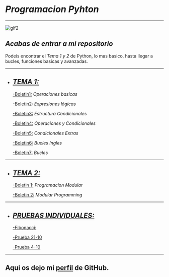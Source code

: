 # _Programacion Pyhton_

---
![gif2][gif2]
## *Acabas de entrar a mi _repositorio_*

Podeis encontrar el _Tema 1 y 2_ de Python, lo mas basico, hasta llegar a bucles, funciones basicas y avanzadas. 

---

- ## [*TEMA 1:*][tema1]

  [-Boletin1:][boletin1]
    _*Operaciones basicas*_
    
  [-Boletin2:][boletin2]
    _*Expresiones lógicas*_
    
  [-Boletin3:][boletin3]
    _*Estructura Condicionales*_
    
  [-Boletin4:][boletin4]
  _*Operaciones y Condicionales*_
  
  [-Boletin5:][boletin5]
  _*Condicionales Extras*_
  
  [-Boletin6:][boletin6]
  _*Bucles Ingles*_
  
  [-Boletin7:][boletin7]
  _*Bucles*_
---
- ## [*TEMA 2:*][tema2]

  [-Boletin 1:][boletin1_2]
  _*Programacion Modular*_
  
  [-Boletin 2:][boletin2_2]
  _*Modular Programming*_
  
---
- ## [*PRUEBAS INDIVIDUALES:*][pruebas]

  [-Fibonacci:][fibonacci]
  
  [-Prueba 21-10][prueba1]
  
  [-Prueba 4-10][prueba2]

--- 
Aqui os dejo mi [perfil][perfil] de GitHub.
---
















[tema1]:https://github.com/RafaMoreno10/programacion_python2022/tree/master/Tema1_programacionEstructurada
[boletin1]:https://github.com/RafaMoreno10/programacion_python2022/blob/master/Tema1_programacionEstructurada/Boletin1_operacionesBasicas.py
[boletin2]:https://github.com/RafaMoreno10/programacion_python2022/blob/master/Tema1_programacionEstructurada/Boletin2_expresionesLogicas.py
[boletin3]:https://github.com/RafaMoreno10/programacion_python2022/blob/master/Tema1_programacionEstructurada/Boletin3_estructurasCondicionales.py
[boletin4]:https://github.com/RafaMoreno10/programacion_python2022/blob/master/Tema1_programacionEstructurada/Boletin4_operacion_Y_condicionales.py
[perfil]:https://github.com/RafaMoreno10
[gif2]:https://c.tenor.com/PqXSml4qJZkAAAAC/sabe-una-cosa-skippy.gif
[boletin5]:https://github.com/RafaMoreno10/programacion_python2022/tree/master/Tema1_programacionEstructurada/Boletin5_condicionalesExtras
[boletin6]:https://github.com/RafaMoreno10/programacion_python2022/tree/master/Tema1_programacionEstructurada/Boletin6_bucles_ingles
[boletin7]:https://github.com/RafaMoreno10/programacion_python2022/tree/master/Tema1_programacionEstructurada/Boletin7_bucles
[tema2]:https://github.com/RafaMoreno10/programacion_python2022/tree/master/Tema2
[boletin1_2]:https://github.com/RafaMoreno10/programacion_python2022/tree/master/Tema2/Boletin_1_programacionModular
[pruebas]:https://github.com/RafaMoreno10/programacion_python2022/tree/master/PruebasIndividuales
[fibonacci]:https://github.com/RafaMoreno10/programacion_python2022/blob/master/PruebasIndividuales/fibonacci.py
[prueba1]:https://github.com/RafaMoreno10/programacion_python2022/blob/master/PruebasIndividuales/Prueba_21oct.py
[prueba2]:https://github.com/RafaMoreno10/programacion_python2022/blob/master/PruebasIndividuales/Prueba_4_oct.py
[boletin2_2]:https://github.com/RafaMoreno10/Programacion/tree/Tema2/Tema2/Boletin_2_ModularProgramming
